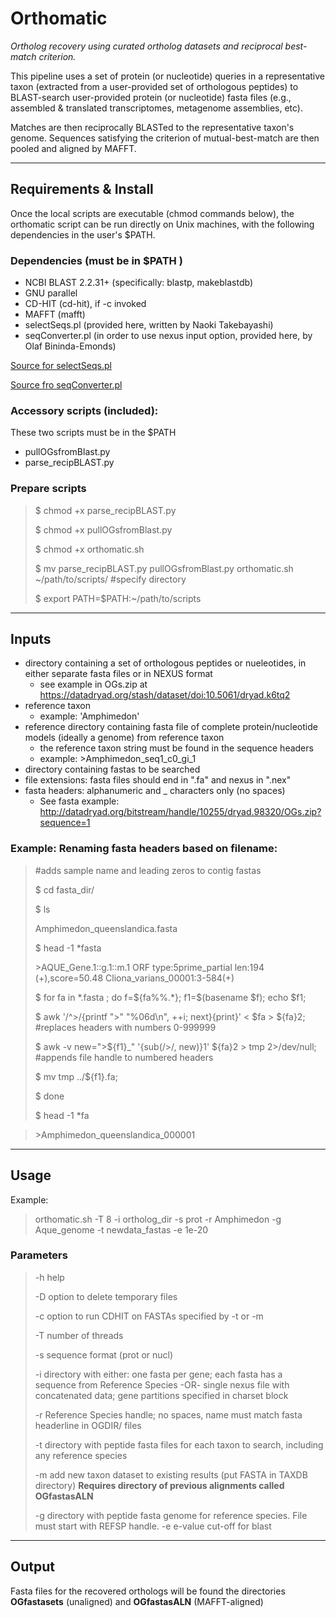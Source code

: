 # Orthomatic 

*Ortholog recovery using curated ortholog datasets and reciprocal best-match criterion.*

This pipeline uses a set of protein (or nucleotide) queries in a representative taxon (extracted from 
a user-provided set of orthologous peptides) to BLAST-search user-provided protein (or nucleotide) fasta files
(e.g., assembled & translated transcriptomes, metagenome assemblies, etc). 

Matches are then reciprocally BLASTed to the representative taxon's genome. Sequences 
satisfying the criterion of mutual-best-match are then pooled  and aligned by MAFFT.

-----

## Requirements & Install
Once the local scripts are executable (chmod commands below), the orthomatic script can be run directly on Unix machines, with the following dependencies in the user's $PATH.

### Dependencies (must be in $PATH )

 - NCBI BLAST 2.2.31+ (specifically: blastp, makeblastdb)		
 - GNU parallel																								
 - CD-HIT (cd-hit), if -c invoked	
 - MAFFT (mafft)	
 - selectSeqs.pl 	(provided here, written by Naoki Takebayashi)
 - seqConverter.pl (in order to use nexus input option, provided here, by Olaf Bininda-Emonds)

[Source for selectSeqs.pl](http://raven.wrrb.uaf.edu/~ntakebay/teaching/programming/perl-scripts/perl-scripts.html)

[Source fro seqConverter.pl](https://uol.de/systematik-evolutionsbiologie/programme)																
### Accessory scripts (included): 		
These two scripts must be in the $PATH  
								
- pullOGsfromBlast.py											
- parse_recipBLAST.py		

### Prepare scripts 

> $ chmod +x parse_recipBLAST.py
> 
> $ chmod +x pullOGsfromBlast.py
>
> $ chmod +x orthomatic.sh
>
> $ mv parse_recipBLAST.py pullOGsfromBlast.py orthomatic.sh ~/path/to/scripts/ #specify directory
>
> $ export PATH=$PATH:~/path/to/scripts
> 


----

## Inputs
- directory containing a set of orthologous peptides or nueleotides, in either separate fasta files or in NEXUS format
	- see example in OGs.zip at https://datadryad.org/stash/dataset/doi:10.5061/dryad.k6tq2
- reference taxon
  	- example: 'Amphimedon' 
- reference directory containing fasta file of complete protein/nucleotide models (ideally a genome) from reference taxon
	- the reference taxon string must be found in the sequence headers
 	- example: >Amphimedon_seq1_c0_gi_1	 
- directory containing fastas to be searched 
- file extensions: fasta files should end in ".fa" and nexus in ".nex"
- fasta headers: alphanumeric and _ characters only (no spaces)
	- See fasta example: http://datadryad.org/bitstream/handle/10255/dryad.98320/OGs.zip?sequence=1

### Example: Renaming fasta headers based on filename:

> #adds sample name and leading zeros to contig fastas
>
> $ cd fasta_dir/ 
>
> $ ls
>
> Amphimedon_queenslandica.fasta
>
> $ head -1 *fasta
>
> \>AQUE_Gene.1::g.1::m.1  ORF type:5prime_partial len:194 (+),score=50.48 Cliona_varians_00001:3-584(+)
>
> 
> $ for fa in *.fasta ; do f=${fa%%.*}; f1=$(basename $f); echo $f1;
>
> $	awk '/^>/{printf ">" "%06d\n", ++i; next}{print}' < $fa > ${fa}2; #replaces headers with numbers 0-999999
>
> $	awk -v new=">${f1}_" '{sub(/>/, new)}1'  ${fa}2 > tmp 2>/dev/null; #appends file handle to numbered headers
>
> $	mv tmp ../${f1}.fa;
>
> $ done
>
> $ head -1 *fa

> \>Amphimedon_queenslandica_000001


----

## Usage

Example: 

> orthomatic.sh -T 8 -i ortholog_dir -s prot -r Amphimedon -g Aque_genome -t newdata_fastas -e 1e-20 


### Parameters

>	-h 		help
>	
>	-D 		option to delete temporary files 
>	
>	-c  	option to run CDHIT on FASTAs specified by -t or -m
>	
>	-T  	number of threads
>	
>	-s      sequence format (prot or nucl)
>	
>	-i  	directory with either: 
>			one fasta per gene; each fasta has a sequence from Reference Species
>			-OR-
>			single nexus file with concatenated data; gene partitions specified in charset block
>				
>	-r 		Reference Species handle; no spaces, name must match fasta headerline in OGDIR/ files
>	
>	-t 		directory with peptide fasta files for each taxon to search, including any reference species
>				
>	-m     add new taxon dataset to existing results (put FASTA in TAXDB directory)
>               **Requires directory of previous alignments called OGfastasALN**
>                 
>	-g 		directory with peptide fasta genome for reference species. File must start with REFSP handle. 
>	-e 		e-value cut-off for blast

---

## Output

Fasta files for the recovered orthologs will be found the directories **OGfastasets** (unaligned) and **OGfastasALN** (MAFFT-aligned)

